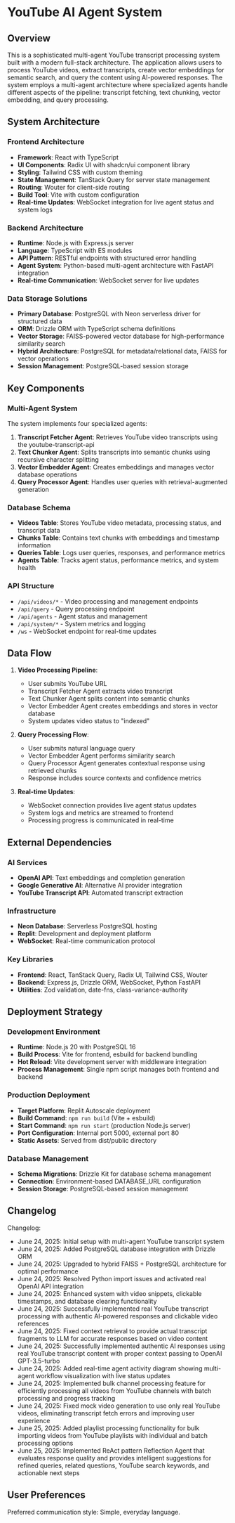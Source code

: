 # YouTube AI Agent System

## Overview

This is a sophisticated multi-agent YouTube transcript processing system built with a modern full-stack architecture. The application allows users to process YouTube videos, extract transcripts, create vector embeddings for semantic search, and query the content using AI-powered responses. The system employs a multi-agent architecture where specialized agents handle different aspects of the pipeline: transcript fetching, text chunking, vector embedding, and query processing.

## System Architecture

### Frontend Architecture
- **Framework**: React with TypeScript
- **UI Components**: Radix UI with shadcn/ui component library
- **Styling**: Tailwind CSS with custom theming
- **State Management**: TanStack Query for server state management
- **Routing**: Wouter for client-side routing
- **Build Tool**: Vite with custom configuration
- **Real-time Updates**: WebSocket integration for live agent status and system logs

### Backend Architecture
- **Runtime**: Node.js with Express.js server
- **Language**: TypeScript with ES modules
- **API Pattern**: RESTful endpoints with structured error handling
- **Agent System**: Python-based multi-agent architecture with FastAPI integration
- **Real-time Communication**: WebSocket server for live updates

### Data Storage Solutions
- **Primary Database**: PostgreSQL with Neon serverless driver for structured data
- **ORM**: Drizzle ORM with TypeScript schema definitions
- **Vector Storage**: FAISS-powered vector database for high-performance similarity search
- **Hybrid Architecture**: PostgreSQL for metadata/relational data, FAISS for vector operations
- **Session Management**: PostgreSQL-based session storage

## Key Components

### Multi-Agent System
The system implements four specialized agents:

1. **Transcript Fetcher Agent**: Retrieves YouTube video transcripts using the youtube-transcript-api
2. **Text Chunker Agent**: Splits transcripts into semantic chunks using recursive character splitting
3. **Vector Embedder Agent**: Creates embeddings and manages vector database operations
4. **Query Processor Agent**: Handles user queries with retrieval-augmented generation

### Database Schema
- **Videos Table**: Stores YouTube video metadata, processing status, and transcript data
- **Chunks Table**: Contains text chunks with embeddings and timestamp information
- **Queries Table**: Logs user queries, responses, and performance metrics
- **Agents Table**: Tracks agent status, performance metrics, and system health

### API Structure
- `/api/videos/*` - Video processing and management endpoints
- `/api/query` - Query processing endpoint
- `/api/agents` - Agent status and management
- `/api/system/*` - System metrics and logging
- `/ws` - WebSocket endpoint for real-time updates

## Data Flow

1. **Video Processing Pipeline**:
   - User submits YouTube URL
   - Transcript Fetcher Agent extracts video transcript
   - Text Chunker Agent splits content into semantic chunks
   - Vector Embedder Agent creates embeddings and stores in vector database
   - System updates video status to "indexed"

2. **Query Processing Flow**:
   - User submits natural language query
   - Vector Embedder Agent performs similarity search
   - Query Processor Agent generates contextual response using retrieved chunks
   - Response includes source contexts and confidence metrics

3. **Real-time Updates**:
   - WebSocket connection provides live agent status updates
   - System logs and metrics are streamed to frontend
   - Processing progress is communicated in real-time

## External Dependencies

### AI Services
- **OpenAI API**: Text embeddings and completion generation
- **Google Generative AI**: Alternative AI provider integration
- **YouTube Transcript API**: Automated transcript extraction

### Infrastructure
- **Neon Database**: Serverless PostgreSQL hosting
- **Replit**: Development and deployment platform
- **WebSocket**: Real-time communication protocol

### Key Libraries
- **Frontend**: React, TanStack Query, Radix UI, Tailwind CSS, Wouter
- **Backend**: Express.js, Drizzle ORM, WebSocket, Python FastAPI
- **Utilities**: Zod validation, date-fns, class-variance-authority

## Deployment Strategy

### Development Environment
- **Runtime**: Node.js 20 with PostgreSQL 16
- **Build Process**: Vite for frontend, esbuild for backend bundling
- **Hot Reload**: Vite development server with middleware integration
- **Process Management**: Single npm script manages both frontend and backend

### Production Deployment
- **Target Platform**: Replit Autoscale deployment
- **Build Command**: `npm run build` (Vite + esbuild)
- **Start Command**: `npm run start` (production Node.js server)
- **Port Configuration**: Internal port 5000, external port 80
- **Static Assets**: Served from dist/public directory

### Database Management
- **Schema Migrations**: Drizzle Kit for database schema management
- **Connection**: Environment-based DATABASE_URL configuration
- **Session Storage**: PostgreSQL-based session management

## Changelog

Changelog:
- June 24, 2025: Initial setup with multi-agent YouTube transcript system
- June 24, 2025: Added PostgreSQL database integration with Drizzle ORM
- June 24, 2025: Upgraded to hybrid FAISS + PostgreSQL architecture for optimal performance
- June 24, 2025: Resolved Python import issues and activated real OpenAI API integration
- June 24, 2025: Enhanced system with video snippets, clickable timestamps, and database clearing functionality
- June 24, 2025: Successfully implemented real YouTube transcript processing with authentic AI-powered responses and clickable video references
- June 24, 2025: Fixed context retrieval to provide actual transcript fragments to LLM for accurate responses based on video content
- June 24, 2025: Successfully implemented authentic AI responses using real YouTube transcript content with proper context passing to OpenAI GPT-3.5-turbo
- June 24, 2025: Added real-time agent activity diagram showing multi-agent workflow visualization with live status updates
- June 24, 2025: Implemented bulk channel processing feature for efficiently processing all videos from YouTube channels with batch processing and progress tracking
- June 24, 2025: Fixed mock video generation to use only real YouTube videos, eliminating transcript fetch errors and improving user experience
- June 25, 2025: Added playlist processing functionality for bulk importing videos from YouTube playlists with individual and batch processing options
- June 25, 2025: Implemented ReAct pattern Reflection Agent that evaluates response quality and provides intelligent suggestions for refined queries, related questions, YouTube search keywords, and actionable next steps

## User Preferences

Preferred communication style: Simple, everyday language.